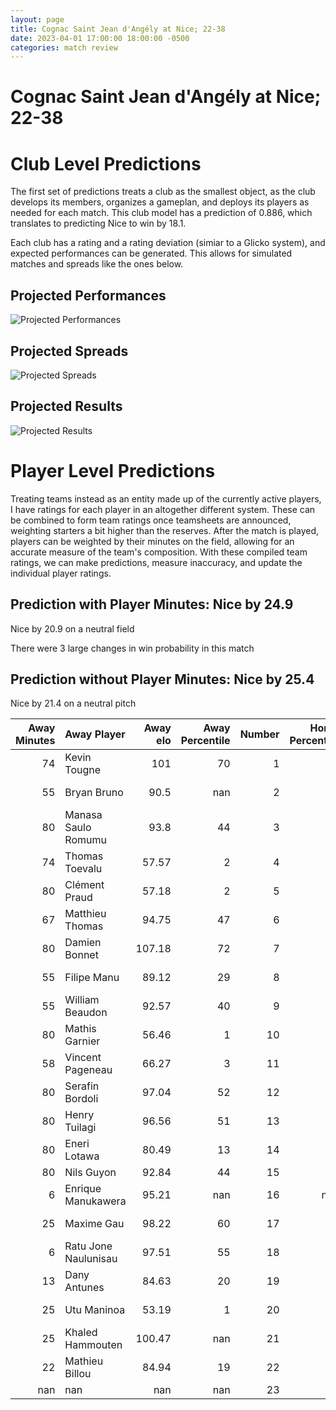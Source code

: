 ```yaml
---  
layout: page  
title: Cognac Saint Jean d'Angély at Nice; 22-38  
date: 2023-04-01 17:00:00 18:00:00 -0500  
categories: match review  
---
```

# Cognac Saint Jean d'Angély at Nice; 22-38

# Club Level Predictions


The first set of predictions treats a club as the smallest object, as the club develops its members, organizes a gameplan, and deploys its players as needed for each match. This club model has a prediction of 0.886, which translates to predicting Nice to win by 18.1.

Each club has a rating and a rating deviation (simiar to a Glicko system), and expected performances can be generated. This allows for simulated matches and spreads like the ones below.
## Projected Performances


![Projected Performances](plots/performances_2023-04-01-Nice-CognacSaintJeand'Angély.png)
## Projected Spreads


![Projected Spreads](plots/spreads_2023-04-01-Nice-CognacSaintJeand'Angély.png)
## Projected Results


![Projected Results](plots/resultbar_2023-04-01-Nice-CognacSaintJeand'Angély.png)
# Player Level Predictions


Treating teams instead as an entity made up of the currently active players, I have ratings for each player in an altogether different system. These can be combined to form team ratings once teamsheets are announced, weighting starters a bit higher than the reserves. After the match is played, players can be weighted by their minutes on the field, allowing for an accurate measure of the team's composition. With these compiled team ratings, we can make predictions, measure inaccuracy, and update the individual player ratings.
## Prediction with Player Minutes: Nice by 24.9


Nice by 20.9 on a neutral field

There were 3 large changes in win probability in this match
## Prediction without Player Minutes: Nice by 25.4


Nice by 21.4 on a neutral pitch



|   Away Minutes | Away Player          |   Away elo |   Away Percentile |   Number |   Home Percentile |   Home elo | Home Player          |   Home Minutes |
|---------------:|:---------------------|-----------:|------------------:|---------:|------------------:|-----------:|:---------------------|---------------:|
|             74 | Kevin Tougne         |     101    |                70 |        1 |                30 |      92.48 | Nika Neparidze       |             54 |
|             55 | Bryan Bruno          |      90.5  |               nan |        2 |                75 |     103.13 | Badri Alkhazashvili  |             54 |
|             80 | Manasa Saulo Romumu  |      93.8  |                44 |        3 |                33 |      91.01 | Jeronimo Negrotto    |             60 |
|             74 | Thomas Toevalu       |      57.57 |                 2 |        4 |                32 |      90.78 | Jérôme Mondoulet     |             54 |
|             80 | Clément Praud        |      57.18 |                 2 |        5 |                 8 |      76.2  | Martin Freytes       |             60 |
|             67 | Matthieu Thomas      |      94.75 |                47 |        6 |                83 |     110.39 | Steffon Armitage     |             80 |
|             80 | Damien Bonnet        |     107.18 |                72 |        7 |                59 |      98.89 | Arthur Vignolles     |             80 |
|             55 | Filipe Manu          |      89.12 |                29 |        8 |                95 |     123.41 | Laijiasa Bolenaivalu |             80 |
|             55 | William Beaudon      |      92.57 |                40 |        9 |                28 |      89.99 | Mathieu Lorée        |             60 |
|             80 | Mathis Garnier       |      56.46 |                 1 |       10 |                80 |     109.16 | Mathis Viard         |             80 |
|             58 | Vincent Pageneau     |      66.27 |                 3 |       11 |                60 |      99.17 | Clement Egiziano     |             80 |
|             80 | Serafin Bordoli      |      97.04 |                52 |       12 |                68 |     104.08 | Julien Fritz         |             65 |
|             80 | Henry Tuilagi        |      96.56 |                51 |       13 |                53 |      97.38 | Baptiste Delage      |             80 |
|             80 | Eneri Lotawa         |      80.49 |                13 |       14 |                50 |      95.91 | Augustin Slowik      |             80 |
|             80 | Nils Guyon           |      92.84 |                44 |       15 |                42 |      92.43 | Loic Le Gal          |             60 |
|              6 | Enrique Manukawera   |      95.21 |               nan |       16 |               nan |      93.39 | Nicolas Lemaire      |             26 |
|             25 | Maxime Gau           |      98.22 |                60 |       17 |                32 |      90.25 | Kurt Stanley Haupt   |             26 |
|              6 | Ratu Jone Naulunisau |      97.51 |                55 |       18 |                40 |      92.62 | Nicolas Ciancio      |             20 |
|             13 | Dany Antunes         |      84.63 |                20 |       19 |                67 |     101.13 | Marvin Woki          |             20 |
|             25 | Utu Maninoa          |      53.19 |                 1 |       20 |                34 |      90.3  | Louis Vincent        |             26 |
|             25 | Khaled Hammouten     |     100.47 |               nan |       21 |                67 |     101.1  | Agustin Ormaechea    |             20 |
|             22 | Mathieu Billou       |      84.94 |                19 |       22 |                84 |     112.02 | Luca Cutayar         |             15 |
|            nan | nan                  |     nan    |               nan |       23 |                52 |      96.87 | David Odiete         |             20 |

